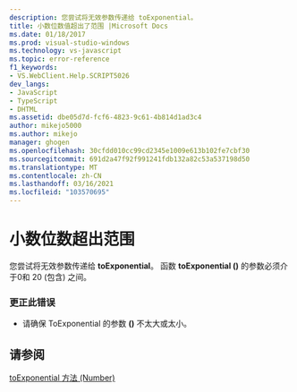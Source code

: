 ```yaml
---
description: 您尝试将无效参数传递给 toExponential。
title: 小数位数值超出了范围 |Microsoft Docs
ms.date: 01/18/2017
ms.prod: visual-studio-windows
ms.technology: vs-javascript
ms.topic: error-reference
f1_keywords:
- VS.WebClient.Help.SCRIPT5026
dev_langs:
- JavaScript
- TypeScript
- DHTML
ms.assetid: dbe05d7d-fcf6-4823-9c61-4b814d1ad3c4
author: mikejo5000
ms.author: mikejo
manager: ghogen
ms.openlocfilehash: 30cfdd010cc99cd2345e1009e613b102fe7cbf30
ms.sourcegitcommit: 691d2a47f92f991241fdb132a82c53a537198d50
ms.translationtype: MT
ms.contentlocale: zh-CN
ms.lasthandoff: 03/16/2021
ms.locfileid: "103570695"
---
```

# <a name="the-number-of-fractional-digits-is-out-of-range"></a>小数位数超出范围
您尝试将无效参数传递给 **toExponential**。 函数 **toExponential ()** 的参数必须介于0和 20 (包含) 之间。  
  
### <a name="to-correct-this-error"></a>更正此错误  
  
- 请确保 ToExponential 的参数 **()** 不太大或太小。  
  
## <a name="see-also"></a>请参阅  
 [toExponential 方法 (Number)](https://developer.mozilla.org/docs/Web/JavaScript/Reference/Global_Objects/Number/toexponential)
